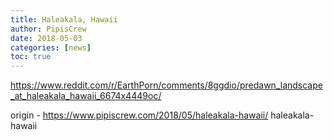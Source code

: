 ```yaml
---
title: Haleakala, Hawaii
author: PipisCrew
date: 2018-05-03
categories: [news]
toc: true
---
```


https://www.reddit.com/r/EarthPorn/comments/8ggdio/predawn_landscape_at_haleakala_hawaii_6674x4449oc/

origin - https://www.pipiscrew.com/2018/05/haleakala-hawaii/ haleakala-hawaii